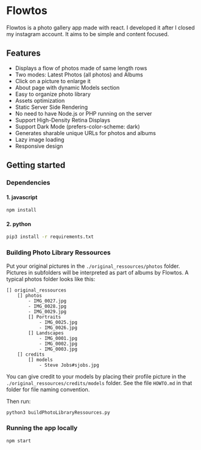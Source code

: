 # Flowtos #

Flowtos is a photo gallery app made with react. I developed it after I closed my instagram account.
It aims to be simple and content focused.

## Features ##

- Displays a flow of photos made of same length rows
- Two modes: Latest Photos (all photos) and Albums
- Click on a picture to enlarge it
- About page with dynamic Models section
- Easy to organize photo library
- Assets optimization
- Static Server Side Rendering
- No need to have Node.js or PHP running on the server
- Support High-Density Retina Displays
- Support Dark Mode (prefers-color-scheme: dark)
- Generates sharable unique URLs for photos and albums
- Lazy image loading
- Responsive design

## Getting started ##

### Dependencies ###

#### 1. javascript ####

```bash
npm install
```

#### 2. python ####

```bash
pip3 install -r requirements.txt
```

### Building Photo Library Ressources ###

Put your original pictures in the ```./original_ressources/photos``` folder. Pictures in subfolders will be interpreted as part of albums by Flowtos. A typical photos folder looks like this:

```
[] original_ressources
    [] photos
        - IMG_0027.jpg
        - IMG_0028.jpg
        - IMG_0029.jpg
        [] Portraits
            - IMG_0025.jpg
            - IMG_0026.jpg
        [] Landscapes
            - IMG_0001.jpg
            - IMG_0002.jpg
            - IMG_0003.jpg
    [] credits
        [] models
            - Steve Jobs#sjobs.jpg
```

You can give credit to your models by placing their profile picture in the ```./original_ressources/credits/models``` folder. See the file  ```HOWTO.md``` in that folder for file naming convention.

Then run:

```bash
python3 buildPhotoLibraryRessources.py
```

### Running the app locally ###

```bash
npm start
```